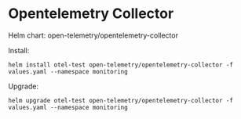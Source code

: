 # Opentelemetry Collector

Helm chart: open-telemetry/opentelemetry-collector

Install:
```
helm install otel-test open-telemetry/opentelemetry-collector -f values.yaml --namespace monitoring
```

Upgrade:
```
helm upgrade otel-test open-telemetry/opentelemetry-collector -f values.yaml --namespace monitoring
```